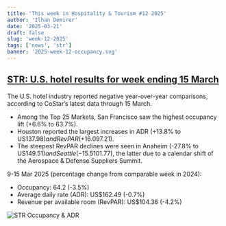 ```yaml
---
title: 'This week in Hospitality & Tourism #12 2025'
author: 'Ilhan Demirer'
date: '2025-03-21'
draft: false
slug: 'week-12-2025'
tags: ['news', 'str']
banner: '2025-week-12-occupancy.svg'
---
```


## [STR: U.S. hotel results for week ending 15 March](https://str.com/press-release/us-hotel-results-week-ending-15-march)

The U.S. hotel industry reported negative year-over-year comparisons, according to CoStar’s latest data through 15 March.

- Among the Top 25 Markets, San Francisco saw the highest occupancy lift (+6.6% to 63.7%).
- Houston reported the largest increases in ADR (+13.8% to US$137.98) and RevPAR (+16.0% to US$97.21).
- The steepest RevPAR declines were seen in Anaheim (-27.8% to US$149.51) and Seattle (-15.5% to US$101.77), the latter due to a calendar shift of the Aerospace & Defense Suppliers Summit.

9-15 Mar 2025 (percentage change from comparable week in 2024):

- Occupancy: 64.2 (-3.5%)
- Average daily rate (ADR): US$162.49 (-0.7%)
- Revenue per available room (RevPAR): US$104.36 (-4.2%)

![STR Occupancy & ADR](/images/blogimages/2025-week-12-occupancy.svg)
